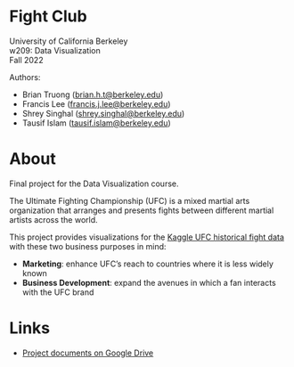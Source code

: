 # Fight Club

University of California Berkeley  
w209: Data Visualization  
Fall 2022

Authors:
* Brian Truong (brian.h.t@berkeley.edu)
* Francis Lee (francis.j.lee@berkeley.edu)
* Shrey Singhal (shrey.singhal@berkeley.edu)
* Tausif Islam (tausif.islam@berkeley.edu)

# About

Final project for the Data Visualization course.

The Ultimate Fighting Championship (UFC) is a mixed martial arts
organization that arranges and presents fights between different martial artists across the world.

This project provides visualizations for the [Kaggle UFC historical fight data](https://www.kaggle.com/datasets/rajeevw/ufcdata?select=preprocessed_data.csv) with these two business purposes in mind:
* **Marketing**: enhance UFC’s reach to countries where it is less widely known
* **Business Development**: expand the avenues in which a fan interacts with the UFC brand


# Links

* [Project documents on Google Drive](https://drive.google.com/drive/folders/1ujbsqWG2VutODLRt32spW-fatCEhLKwO?usp=sharing)